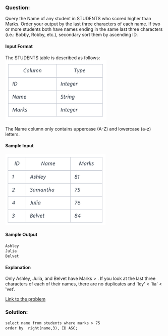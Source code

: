 ### Question:

Query the Name of any student in STUDENTS who scored higher than  Marks. Order your output by the last three characters of each name. If two or more students both have names ending in the same last three characters (i.e.: Bobby, Robby, etc.), secondary sort them by ascending ID.

#### Input Format

The STUDENTS table is described as follows:
![alt text](images/1443815243-94b941f556-1.png)

The Name column only contains uppercase (A-Z) and lowercase (a-z) letters.

#### Sample Input

![alt text](images/1443815209-cf4b260993-2.png)

#### Sample Output

```
Ashley
Julia
Belvet
```

#### Explanation

Only Ashley, Julia, and Belvet have Marks > . If you look at the last three characters of each of their names, there are no duplicates and 'ley' < 'lia' < 'vet'.

[Link to the problem](https://hackerrank.com/challenges/more-than-75-marks/problem?isFullScreen=true)



### Solution:

```
select name from students where marks > 75 
order by  right(name,3), ID ASC;
```